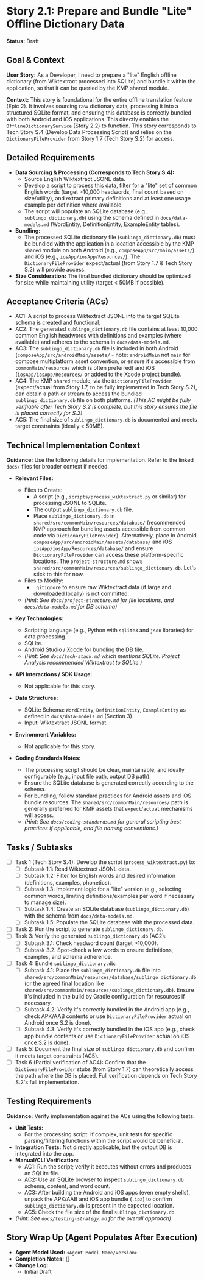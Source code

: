 
# Story 2.1: Prepare and Bundle "Lite" Offline Dictionary Data

**Status:** Draft

## Goal & Context

**User Story:** As a Developer, I need to prepare a "lite" English offline dictionary (from Wiktextract processed into SQLite) and bundle it within the application, so that it can be queried by the KMP shared module.

**Context:** This story is foundational for the entire offline translation feature (Epic 2). It involves sourcing raw dictionary data, processing it into a structured SQLite format, and ensuring this database is correctly bundled with both Android and iOS applications. This directly enables the `OfflineDictionaryService` (Story 2.2) to function. This story corresponds to Tech Story S.4 (Develop Data Processing Script) and relies on the `DictionaryFileProvider` from Story 1.7 (Tech Story S.2) for access.

## Detailed Requirements

- **Data Sourcing & Processing (Corresponds to Tech Story S.4):**
    - Source English Wiktextract JSONL data.
    - Develop a script to process this data, filter for a "lite" set of common English words (target \>10,000 headwords, final count based on size/utility), and extract primary definitions and at least one usage example per definition where available.
    - The script will populate an SQLite database (e.g., `sublingo_dictionary.db`) using the schema defined in `docs/data-models.md` (WordEntity, DefinitionEntity, ExampleEntity tables).
- **Bundling:**
    - The processed SQLite dictionary file (`sublingo_dictionary.db`) must be bundled with the application in a location accessible by the KMP `shared` module on both Android (e.g., `composeApp/src/main/assets/`) and iOS (e.g., `iosApp/iosApp/Resources/`). The `DictionaryFileProvider` expect/actual (from Story 1.7 & Tech Story S.2) will provide access.
- **Size Consideration:** The final bundled dictionary should be optimized for size while maintaining utility (target \< 50MB if possible).

## Acceptance Criteria (ACs)

- AC1: A script to process Wiktextract JSONL into the target SQLite schema is created and functional.
- AC2: The generated `sublingo_dictionary.db` file contains at least 10,000 common English headwords with definitions and examples (where available) and adheres to the schema in `docs/data-models.md`.
- AC3: The `sublingo_dictionary.db` file is included in both Android (`composeApp/src/androidMain/assets/` - note: `androidMain` not `main` for compose multiplatform asset convention, or ensure it's accessible from `commonMain/resources` which is often preferred) and iOS (`iosApp/iosApp/Resources/` or added to the Xcode project bundle).
- AC4: The KMP `shared` module, via the `DictionaryFileProvider` (expect/actual from Story 1.7, to be fully implemented in Tech Story S.2), can obtain a path or stream to access the bundled `sublingo_dictionary.db` file on both platforms. *(This AC might be fully verifiable after Tech Story S.2 is complete, but this story ensures the file is placed correctly for S.2)*
- AC5: The final size of `sublingo_dictionary.db` is documented and meets target constraints (ideally \< 50MB).

## Technical Implementation Context

**Guidance:** Use the following details for implementation. Refer to the linked `docs/` files for broader context if needed.

- **Relevant Files:**

    - Files to Create:
        - A script (e.g., `scripts/process_wiktextract.py` or similar) for processing JSONL to SQLite.
        - The output `sublingo_dictionary.db` file.
        - Place `sublingo_dictionary.db` in `shared/src/commonMain/resources/database/` (recommended KMP approach for bundling assets accessible from common code via `DictionaryFileProvider`). Alternatively, place in Android `composeApp/src/androidMain/assets/database/` and iOS `iosApp/iosApp/Resources/database/` and ensure `DictionaryFileProvider` can access these platform-specific locations. The `project-structure.md` shows `shared/src/commonMain/resources/sublingo_dictionary.db`. Let's stick to this for now.
    - Files to Modify:
        - `.gitignore` to ensure raw Wiktextract data (if large and downloaded locally) is not committed.
    - *(Hint: See `docs/project-structure.md` for file locations, and `docs/data-models.md` for DB schema)*

- **Key Technologies:**

    - Scripting language (e.g., Python with `sqlite3` and `json` libraries) for data processing.
    - SQLite.
    - Android Studio / Xcode for bundling the DB file.
    - *(Hint: See `docs/tech-stack.md` which mentions SQLite. Project Analysis recommended Wiktextract to SQLite.)*

- **API Interactions / SDK Usage:**

    - Not applicable for this story.

- **Data Structures:**

    - SQLite Schema: `WordEntity`, `DefinitionEntity`, `ExampleEntity` as defined in `docs/data-models.md` (Section 3).
    - Input: Wiktextract JSONL format.

- **Environment Variables:**

    - Not applicable for this story.

- **Coding Standards Notes:**

    - The processing script should be clear, maintainable, and ideally configurable (e.g., input file path, output DB path).
    - Ensure the SQLite database is generated correctly according to the schema.
    - For bundling, follow standard practices for Android assets and iOS bundle resources. The `shared/src/commonMain/resources/` path is generally preferred for KMP assets that `expect`/`actual` mechanisms will access.
    - *(Hint: See `docs/coding-standards.md` for general scripting best practices if applicable, and file naming conventions.)*

## Tasks / Subtasks

- [ ] Task 1 (Tech Story S.4): Develop the script (`process_wiktextract.py`) to:
    - [ ] Subtask 1.1: Read Wiktextract JSONL data.
    - [ ] Subtask 1.2: Filter for English words and desired information (definitions, examples, phonetics).
    - [ ] Subtask 1.3: Implement logic for a "lite" version (e.g., selecting common words, limiting definitions/examples per word if necessary to manage size).
    - [ ] Subtask 1.4: Create an SQLite database (`sublingo_dictionary.db`) with the schema from `docs/data-models.md`.
    - [ ] Subtask 1.5: Populate the SQLite database with the processed data.
- [ ] Task 2: Run the script to generate `sublingo_dictionary.db`.
- [ ] Task 3: Verify the generated `sublingo_dictionary.db` (AC2):
    - [ ] Subtask 3.1: Check headword count (target \>10,000).
    - [ ] Subtask 3.2: Spot-check a few words to ensure definitions, examples, and schema adherence.
- [ ] Task 4: Bundle `sublingo_dictionary.db`:
    - [ ] Subtask 4.1: Place the `sublingo_dictionary.db` file into `shared/src/commonMain/resources/database/sublingo_dictionary.db` (or the agreed final location like `shared/src/commonMain/resources/sublingo_dictionary.db`). Ensure it's included in the build by Gradle configuration for resources if necessary.
    - [ ] Subtask 4.2: Verify it's correctly bundled in the Android app (e.g., check APK/AAB contents or use `DictionaryFileProvider` actual on Android once S.2 is done).
    - [ ] Subtask 4.3: Verify it's correctly bundled in the iOS app (e.g., check app bundle contents or use `DictionaryFileProvider` actual on iOS once S.2 is done).
- [ ] Task 5: Document the final size of `sublingo_dictionary.db` and confirm it meets target constraints (AC5).
- [ ] Task 6 (Partial verification of AC4): Confirm that the `DictionaryFileProvider` stubs (from Story 1.7) can theoretically access the path where the DB is placed. Full verification depends on Tech Story S.2's full implementation.

## Testing Requirements

**Guidance:** Verify implementation against the ACs using the following tests.

- **Unit Tests:**
    - For the processing script: If complex, unit tests for specific parsing/filtering functions within the script would be beneficial.
- **Integration Tests:** Not directly applicable, but the output DB is integrated into the app.
- **Manual/CLI Verification:**
    - AC1: Run the script; verify it executes without errors and produces an SQLite file.
    - AC2: Use an SQLite browser to inspect `sublingo_dictionary.db` schema, content, and word count.
    - AC3: After building the Android and iOS apps (even empty shells), unpack the APK/AAB and iOS app bundle (`.ipa`) to confirm `sublingo_dictionary.db` is present in the expected location.
    - AC5: Check the file size of the final `sublingo_dictionary.db`.
- *(Hint: See `docs/testing-strategy.md` for the overall approach)*

## Story Wrap Up (Agent Populates After Execution)

- **Agent Model Used:** `<Agent Model Name/Version>`
- **Completion Notes:** {}
- **Change Log:**
    - Initial Draft

